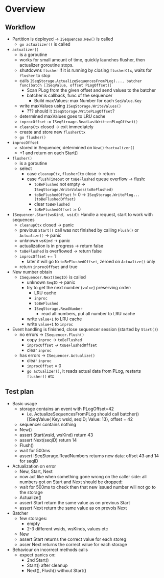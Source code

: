 # Overview

## Workflow

- Partition is deployed -> `ISequences.New()` is called
  - `go actualizer()` is called
- `actualizer()`
  - is a goroutine
  - works for small amount of time, quickly launches flusher, then actualizer goroutine stops.
  - shutdowns `flusher` if it is running by closing `flusherCtx`, waits for `flusher` to stop
  - calls `ISeqStorage.ActualizeSequencesFromPLog(..., batcher func(batch []SeqValue, offset PLogOffset))`
    - Scan PLog from the given offset and send values to the batcher
    - batcher is callback, func of the sequencer
      - Build maxValues: max Number for each `SeqValue.Key`
  - write maxValues using `ISeqStorage.WriteValues()`
    - ??? should it `ISeqStorage.WritePLogOffset`?
  - determined maxValues goes to LRU cache
  - `inprocOffset` := `ISeqStroage.ReadLastWrittenPLogOffset()`
  - `cleanpCtx` closed -> exit immediately
  - create and store new `flusherCtx`
  - `go flusher()`
- `inprocOffset`
  - stored in Sequencer, determined on `New()`->`actualizer()`
  - +1 and return on each Start()
- `flusher()`
  - is a goroutine
  - select
    - case `cleanupCtx`, `flusherCtx` close -> return
    - case `flushTimeout` or `toBeFlushed` queue overflow -> flush:
      - `toBeFlushed` not empty -> `ISeqStorage.WriteValues(toBeFlushed)`
      - `toBeFlushedOffset` != 0 -> `ISeqStorage.WritePlog...(toBeFlushedOffset)`
      - clear `toBeFlushed`
      - `toBeFlushedOffset` := 0
- `ISequencer.Start(wsKind, wsid)`: Handle a request, start to work with sequences
  - `cleanupCtx` closed -> panic
  - previous `Start()` call was not finished by calling `Flush()` or `Actualize()` -> panic
  - unknown `wsKind` -> panic
  - actualization is in progress -> return false
  - `toBeFlushed` is overflowed -> return false
  - `inprocOffset` += 1
    - later it will go to `toBeFlushedOffset`, zeroed on `Actualize()` only
  - return `inprocOffset` and true
- New number obtain
  - `ISequencer.Next(SeqID)` is called
    - unknown `SeqID` -> panic
    - try to get the next number (`value`) preserving order:
      - LRU cache
      - `inproc`
      - `toBeFlushed`
      - `ISeqStorage.ReadNumber`
        - read all numbers, put all number to LRU cache
    - write `value+1` to LRU cache
    - write `value+1` to `inproc`
- Event handling is finished, close sequencer session (started by `Start()`)
  - no errors -> `ISequencer.Flush()`
    - copy `inproc` -> `toBeFlushed`
    - `inprocOffset` -> `toBeFlushedOffset`
    - clear `inproc`
  - has errors -> `ISequencer.Actualize()`
    - clear `inproc`
    - `inprocOffset` = 0
    - `go actualizer()`, it reads actual data from PLog, restarts `flusher()` etc

## Test plan

- Basic usage
  - storage contains an event with PLogOffset=42
    - i.e. ActualizeSequencesFromPLog should call batcher() []SeqValue{ Key: wsid, seqID; Value: 13}, offset = 42
  - sequencer contains nothing
  - New()
  - assert Start(wsid, wsKind) return 43
  - assert Next(seqID) return 14
  - Flush()
  - wait for 500ms
  - assert ISeqStorage.ReadNumbers returns new data: offset 43 and 14 for seqID
- Actualization on error
  - New, Start, Next
  - now act like when something gone wrong on the caller side: all numbers got on Start and Next should be dropped:
  - wait for 500ms to check then that new issued number will not go to the storage
  - Actualize()
  - assert Start return the same value as on previous Start
  - assert Next return the same value as on prevois Next
- Batcher
  - few storages:
    - empty
    - 2-3 different wsids, wsKinds, values etc
  - New
  - assert Start returns the correct value for each storeg
  - asser Next returns the correct value for each storage
- Behaviour on incorrect methods calls
  - expect panics on:
    - 2nd Start()
    - Start() after cleanup
    - Next(), Flush() without Start()
